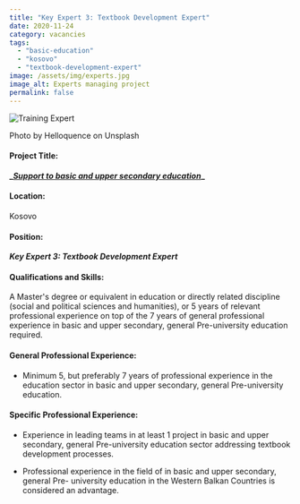 ```yaml
---
title: "Key Expert 3: Textbook Development Expert"
date: 2020-11-24
category: vacancies
tags: 
  - "basic-education"
  - "kosovo"
  - "textbook-development-expert"
image: /assets/img/experts.jpg
image_alt: Experts managing project
permalink: false
---
```


![Training Expert](images/helloquence-5fNmWej4tAA-unsplash-e1584007690957.jpg)

Photo by Helloquence on Unsplash

#### Project Title:

**_**_**[Support to basic and upper secondary education](https://epm.lv/shortlist-support-to-basic-education-in-kosovo/)**_**_**

#### Location:

Kosovo

#### Position:

**_Key Expert 3: Textbook Development Expert_**

#### Qualifications and Skills:

A Master's degree or equivalent in education or directly related discipline (social and political sciences and humanities), or 5 years of relevant professional experience on top of the 7 years of general professional experience in basic and upper secondary, general Pre-university education required.

#### General Professional Experience:

- Minimum 5, but preferably 7 years of professional experience in the education sector in basic and upper secondary, general Pre-university education.

#### Specific Professional Experience:

- Experience in leading teams in at least 1 project in basic and upper secondary, general Pre-university education sector addressing textbook development processes.

- Professional experience in the field of in basic and upper secondary, general Pre- university education in the Western Balkan Countries is considered an advantage.
